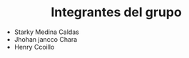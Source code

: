 <h1 align="center">Integrantes del grupo </h1>

- Starky Medina Caldas
- Jhohan jancco Chara
- Henry Ccoillo
